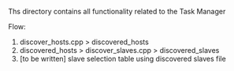 Ths directory contains all functionality related to the Task Manager

Flow: 
1. discover_hosts.cpp > discovered_hosts
2. discovered_hosts > discover_slaves.cpp > discovered_slaves
3. [to be written] slave selection table using discovered slaves file